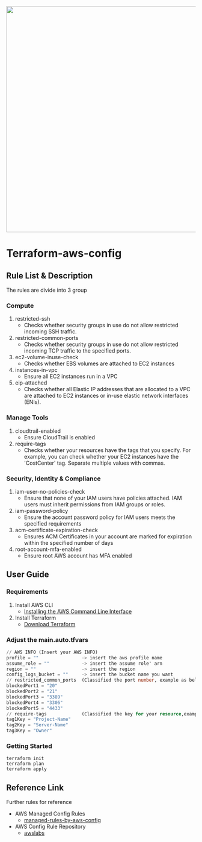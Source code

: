 <img src="https://cdn.rawgit.com/hashicorp/terraform-website/master/content/source/assets/images/logo-hashicorp.svg" width="600px">

Terraform-aws-config
======================
Rule List & Description
--------------------------
The rules are divide into 3 group
### Compute
1. restricted-ssh
     - Checks whether security groups in use do not allow restricted incoming SSH traffic.
2. restricted-common-ports
     - Checks whether security groups in use  do not allow restricted incoming TCP traffic to the specified ports.
3. ec2-volume-inuse-check
     - Checks whether EBS volumes are attached to EC2 instances
4. instances-in-vpc
     - Ensure all EC2 instances run in a VPC
5. eip-attached
     - Checks whether all Elastic IP addresses that are allocated to a VPC are attached to EC2 instances or in-use elastic network interfaces (ENIs).
### Manage Tools
1. cloudtrail-enabled
     - Ensure CloudTrail is enabled
2. require-tags
     - Checks whether your resources have the tags that you specify. For example, you can check whether your EC2 instances have the 'CostCenter' tag. Separate multiple values with commas.
### Security, Identity & Compliance
1. iam-user-no-policies-check
     - Ensure that none of your IAM users have policies attached. IAM users must inherit permissions from IAM groups or roles.
2. iam-password-policy
     - Ensure the account password policy for IAM users meets the specified requirements
3. acm-certificate-expiration-check
     - Ensures ACM Certificates in your account are marked for expiration within the specified number of days
4. root-account-mfa-enabled
     - Ensure root AWS account has MFA enabled

User Guide
----------
### Requirements
1. Install AWS CLI
      - [Installing the AWS Command Line Interface](https://docs.aws.amazon.com/zh_tw/cli/latest/userguide/installing.html)
2. Install Terraform
     - [Download Terraform](https://www.terraform.io/downloads.html)
### Adjust the main.auto.tfvars
``` main.auto.tfvars
// AWS INFO (Insert your AWS INFO)
profile = ""                -> insert the aws profile name
assume_role = ""            -> insert the assume role' arn
region = ""                 -> insert the region
config_logs_bucket = ""     -> insert the bucket name you want
// restricted_common_ports  (Classified the port number, example as below)
blockedPort1 = "20"
blockedPort2 = "21"
blockedPort3 = "3389"
blockedPort4 = "3306"
blockedPort5 = "4433"
// require-tags             (Classified the key for your resource,example as below)
tag1Key = "Project-Name"
tag2Key = "Server-Name"
tag3Key = "Owner"
```
### Getting Started
``` initial
terraform init
terraform plan
terraform apply
``` 

Reference Link
--------------
Further rules for reference
- AWS Managed Config Rules
     - [managed-rules-by-aws-config](https://docs.aws.amazon.com/config/latest/developerguide/managed-rules-by-aws-config.html)
- AWS Config Rule Repository
     - [awslabs](https://github.com/awslabs/aws-config-rules)
